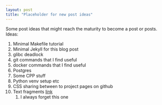 ```yaml
---
layout: post
title: "Placeholder for new post ideas"
---
```

Some post ideas that might reach the maturity to become a post or posts.
Ideas:
1.  Minimal Makefile tutorial
2.  Minimal Jekyll for this blog post
3.  glibc deadlock
4.  git commands that I find useful
5.  docker commands that I find useful
6.  Postgres
7.  Some CPP stuff
8.  Python venv setup etc
9.  CSS sharing between to project pages on github
10. Text fragments [link](https://developer.mozilla.org/en-US/docs/Web/URI/Fragment/Text_fragments)
    1. I always forget this one
